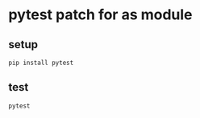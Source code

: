 # pytest patch for as module

## setup 

```shell
pip install pytest
```

## test

```shell
pytest
```
